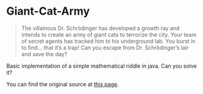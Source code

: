 # Giant-Cat-Army

>The villainous Dr. Schrödinger has developed a growth ray and intends to create an army of giant cats to terrorize the city. Your team of secret agents has tracked him to his underground lab. You burst in to find… that it’s a trap! Can you escape from Dr. Schrödinger’s lair and save the day?

Basic implementation of a simple mathematical riddle in java. Can you solve it?

You can find the original source at [this page](https://ed.ted.com/lessons/can-you-solve-the-giant-cat-army-riddle-dan-finkel).
